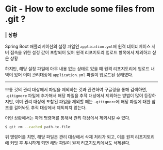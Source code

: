# Git - How to exclude some files from .git ?



### | 상황 

Spring Boot 애플리케이션의 설정 파일인 `application.yml`에 원격 데이터베이스 서버 접속을 위한 설정 값이 포함되어 있어 원격 리포지토리 업로드 항목에서 제외하고 싶은 상황 

하지만, 해당 설정 파일에 아무 내용 없는 상태로 있을 때 원격 리포지토리에 업로드 내역이 있어 이미 관리대상에 `application.yml` 파일이 업로드된 상태였다. 

___

보통 깃의 관리 대상에서 파일을 제외하는 것과 관련하여 구글링을 통해 검색하면, `.gitignore` 파일에 추가해서 해당 파일을 추적 대상에서 제외하는 방법이 많이 등장하지만, 이미 관리 대상에 포함된 파일을 제외할 때는 `.gitignore`에 해당 파일에 대한 참조를 걸어놔도 추적 대상에서 제외되지 않는다. 

이런 상황에서는 아래 명령어를 통해서 관리 대상에서 제외시킬 수 있다. 

```bash
$ git rm --cached path-to-file 
```

위 명령어를 치면, 해당 파일은 관리 대상에서 삭제 처리가 되고, 이를 원격 리포지토리에 커밋 후 푸시하게 되면 해당 파일이 원격 리포지토리에서도 삭제된다. 

